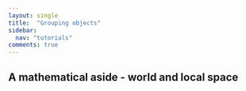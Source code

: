 ```yaml
---
layout: single
title:  "Grouping objects"
sidebar:
  nav: "tutorials"
comments: true
---
```


## A mathematical aside - world and local space